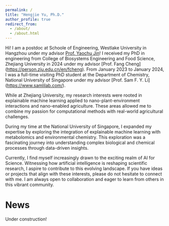 ```yaml
---
permalink: /
title: "Hengjie Yu, Ph.D."
author_profile: true
redirect_from: 
  - /about/
  - /about.html
---
```


Hi! I am a postdoc at Schoole of Engineering, Westlake University in Hangzhou under my advisor [Prof. Yaochu Jin](https://en.westlake.edu.cn/faculty/yaochu-jin.html)! I received my PhD in engineering from College of Biosystems Engineering and Food Science, Zhejiang University in 2024 under my advisor [Prof. Fang Cheng] (https://person.zju.edu.cn/en/fcheng). From January 2023 to January 2024, I was a full-time visiting PhD student at the Department of Chemistry, National University of Singapore under my advisor [Prof. Sam F. Y. Li] (https://www.samlilab.com/).

While at Zhejiang University, my research interests were rooted in explainable machine learning applied to nano-plant-environment interactions and nano-enabled agriculture. These areas allowed me to combine my passion for computational methods with real-world agricultural challenges.

During my time at the National University of Singapore, I expanded my expertise by exploring the integration of explainable machine learning with metabolomics and environmental chemistry. This exploration was a fascinating journey into understanding complex biological and chemical processes through data-driven insights.

Currently, I find myself increasingly drawn to the exciting realm of AI for Science. Witnessing how artificial intelligence is reshaping scientific research, I aspire to contribute to this evolving landscape. If you have ideas or projects that align with these interests, please do not hesitate to connect with me. I am always open to collaboration and eager to learn from others in this vibrant community.


News
======
Under construction!

